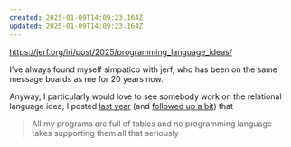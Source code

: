 ```yaml
---
created: 2025-01-09T14:09:23.164Z
updated: 2025-01-09T14:09:23.164Z
---
```

https://jerf.org/iri/post/2025/programming_language_ideas/

I've always found myself simpatico with jerf, who has been on the same message boards as me for 20 years now.

Anyway, I particularly would love to see somebody work on the relational language idea; I posted [last year](https://hachyderm.io/@llimllib/112748385558228834) (and [followed up a bit](https://hachyderm.io/@llimllib/112750630523888813)) that

> All my programs are full of tables and no programming language takes supporting them all that seriously